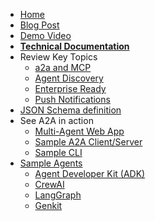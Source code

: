 <!-- docs/_sidebar.md -->

* [Home](/)
* [Blog Post](https://developers.googleblog.com/en/a2a-a-new-era-of-agent-interoperability/)
* [Demo Video](demos.md)
* [**Technical Documentation**](documentation.md)
* Review Key Topics
  * [a2a and MCP](topics/a2a_and_mcp.md)
  * [Agent Discovery](topics/agent_discovery.md)
  * [Enterprise Ready](topics/enterprise_ready.md)
  * [Push Notifications](topics/push_notifications.md)
* [JSON Schema definition](https://github.com/google/a2a/tree/main/specification/)
* See A2A in action
  * [Multi-Agent Web App](https://github.com/google/a2a/tree/main/demo/)
  * [Sample A2A Client/Server](https://github.com/google/a2a/tree/main/samples/python/common)
  * [Sample CLI](https://github.com/google/a2a/tree/main/samples/python/hosts/cli/)
* [Sample Agents](https://github.com/google/a2a/tree/main/samples)
  * [Agent Developer Kit (ADK)](https://github.com/google/a2a/tree/main/samples/python/agents/google_adk/)
  * [CrewAI](https://github.com/google/a2a/tree/main/samples/python/agents/crewai/)
  * [LangGraph](https://github.com/google/a2a/tree/main/samples/python/agents/langgraph/)
  * [Genkit](https://github.com/google/a2a/tree/main/samples/js/src/agents/)
